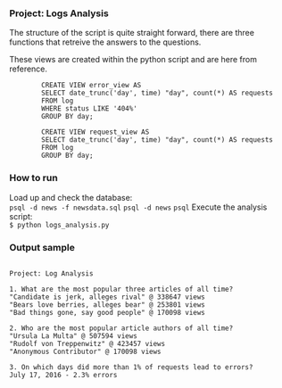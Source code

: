 ### Project: Logs Analysis

The structure of the script is quite straight forward, there are three functions that retreive the answers to the questions.  

These views are created within the python script and are here from reference.  
```
        CREATE VIEW error_view AS
        SELECT date_trunc('day', time) "day", count(*) AS requests
        FROM log
        WHERE status LIKE '404%'
        GROUP BY day;
```
```
        CREATE VIEW request_view AS
        SELECT date_trunc('day', time) "day", count(*) AS requests
        FROM log
        GROUP BY day;
```

### How to run

Load up and check the database:  
`psql -d news -f newsdata.sql`
`psql -d news`
`psql`
Execute the analysis script:  
`$ python logs_analysis.py`

### Output sample
```

Project: Log Analysis

1. What are the most popular three articles of all time?
"Candidate is jerk, alleges rival" @ 338647 views
"Bears love berries, alleges bear" @ 253801 views
"Bad things gone, say good people" @ 170098 views

2. Who are the most popular article authors of all time?
"Ursula La Multa" @ 507594 views
"Rudolf von Treppenwitz" @ 423457 views
"Anonymous Contributor" @ 170098 views

3. On which days did more than 1% of requests lead to errors?
July 17, 2016 - 2.3% errors

```